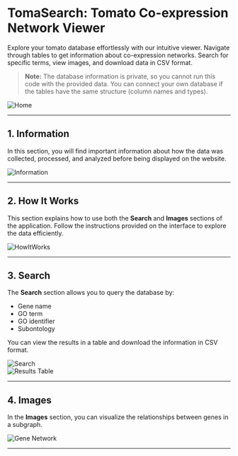 # TomaSearch: Tomato Co-expression Network Viewer

Explore your tomato database effortlessly with our intuitive viewer. Navigate through tables to get information about co-expression networks. Search for specific terms, view images, and download data in CSV format.

> **Note:** The database information is private, so you cannot run this code with the provided data. You can connect your own database if the tables have the same structure (column names and types).

![Home](https://drive.google.com/file/d/17E35LeUQQSV0AcvC9IyFAEWP0Qi00J9W/view?usp=sharing)

---

## 1. Information

In this section, you will find important information about how the data was collected, processed, and analyzed before being displayed on the website.

![Information](readme_images/information.png)

---

## 2. How It Works

This section explains how to use both the **Search** and **Images** sections of the application. Follow the instructions provided on the interface to explore the data efficiently.

![HowItWorks](readme_images/how_it_works.png)

---

## 3. Search

The **Search** section allows you to query the database by:

- Gene name
- GO term
- GO identifier
- Subontology

You can view the results in a table and download the information in CSV format.

![Search](readme_images/search.png)  
![Results Table](readme_images/results_table.png)

---

## 4. Images

In the **Images** section, you can visualize the relationships between genes in a subgraph.

![Gene Network](readme_images/images.png)

---
